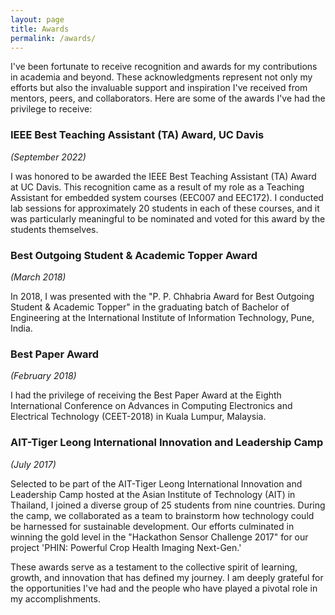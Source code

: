```yaml
---
layout: page
title: Awards
permalink: /awards/
---
```


<!-- ## Recognitions on My Journey -->

I've been fortunate to receive recognition and awards for my contributions in academia and beyond. These acknowledgments represent not only my efforts but also the invaluable support and inspiration I've received from mentors, peers, and collaborators. Here are some of the awards I've had the privilege to receive:

### IEEE Best Teaching Assistant (TA) Award, UC Davis
*(September 2022)*

I was honored to be awarded the IEEE Best Teaching Assistant (TA) Award at UC Davis. This recognition came as a result of my role as a Teaching Assistant for embedded system courses (EEC007 and EEC172). I conducted lab sessions for approximately 20 students in each of these courses, and it was particularly meaningful to be nominated and voted for this award by the students themselves.

### Best Outgoing Student & Academic Topper Award
*(March 2018)*

In 2018, I was presented with the "P. P. Chhabria Award for Best Outgoing Student & Academic Topper" in the graduating batch of Bachelor of Engineering at the International Institute of Information Technology, Pune, India.

### Best Paper Award
*(February 2018)*

I had the privilege of receiving the Best Paper Award at the Eighth International Conference on Advances in Computing Electronics and Electrical Technology (CEET-2018) in Kuala Lumpur, Malaysia.

### AIT-Tiger Leong International Innovation and Leadership Camp
*(July 2017)*

Selected to be part of the AIT-Tiger Leong International Innovation and Leadership Camp hosted at the Asian Institute of Technology (AIT) in Thailand, I joined a diverse group of 25 students from nine countries. During the camp, we collaborated as a team to brainstorm how technology could be harnessed for sustainable development. Our efforts culminated in winning the gold level in the "Hackathon Sensor Challenge 2017" for our project 'PHIN: Powerful Crop Health Imaging Next-Gen.'

These awards serve as a testament to the collective spirit of learning, growth, and innovation that has defined my journey. I am deeply grateful for the opportunities I've had and the people who have played a pivotal role in my accomplishments.
